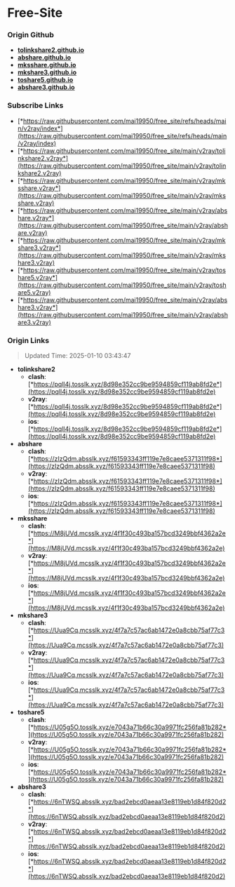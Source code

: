 # Free-Site

### Origin Github

- [**tolinkshare2.github.io**](https://github.com/tolinkshare2/tolinkshare2.github.io)
- [**abshare.github.io**](https://github.com/abshare/abshare.github.io)
- [**mksshare.github.io**](https://github.com/mksshare/mksshare.github.io)
- [**mkshare3.github.io**](https://github.com/mkshare3/mkshare3.github.io)
- [**toshare5.github.io**](https://github.com/toshare5/toshare5.github.io)
- [**abshare3.github.io**](https://github.com/abshare3/abshare3.github.io)

### Subscribe Links

- [*https://raw.githubusercontent.com/mai19950/free_site/refs/heads/main/v2ray/index*](https://raw.githubusercontent.com/mai19950/free_site/refs/heads/main/v2ray/index)
- [*https://raw.githubusercontent.com/mai19950/free_site/main/v2ray/tolinkshare2.v2ray*](https://raw.githubusercontent.com/mai19950/free_site/main/v2ray/tolinkshare2.v2ray)
- [*https://raw.githubusercontent.com/mai19950/free_site/main/v2ray/mksshare.v2ray*](https://raw.githubusercontent.com/mai19950/free_site/main/v2ray/mksshare.v2ray)
- [*https://raw.githubusercontent.com/mai19950/free_site/main/v2ray/abshare.v2ray*](https://raw.githubusercontent.com/mai19950/free_site/main/v2ray/abshare.v2ray)
- [*https://raw.githubusercontent.com/mai19950/free_site/main/v2ray/mkshare3.v2ray*](https://raw.githubusercontent.com/mai19950/free_site/main/v2ray/mkshare3.v2ray)
- [*https://raw.githubusercontent.com/mai19950/free_site/main/v2ray/toshare5.v2ray*](https://raw.githubusercontent.com/mai19950/free_site/main/v2ray/toshare5.v2ray)
- [*https://raw.githubusercontent.com/mai19950/free_site/main/v2ray/abshare3.v2ray*](https://raw.githubusercontent.com/mai19950/free_site/main/v2ray/abshare3.v2ray)

### Origin Links

> Updated Time: 2025-01-10 03:43:47

- **tolinkshare2**
  - **clash**: [*https://pqll4j.tosslk.xyz/8d98e352cc9be9594859cf119ab8fd2e*](https://pqll4j.tosslk.xyz/8d98e352cc9be9594859cf119ab8fd2e)
  - **v2ray**: [*https://pqll4j.tosslk.xyz/8d98e352cc9be9594859cf119ab8fd2e*](https://pqll4j.tosslk.xyz/8d98e352cc9be9594859cf119ab8fd2e)
  - **ios**: [*https://pqll4j.tosslk.xyz/8d98e352cc9be9594859cf119ab8fd2e*](https://pqll4j.tosslk.xyz/8d98e352cc9be9594859cf119ab8fd2e)
- **abshare**
  - **clash**: [*https://zIzQdm.absslk.xyz/f61593343ff119e7e8caee5371311f98*](https://zIzQdm.absslk.xyz/f61593343ff119e7e8caee5371311f98)
  - **v2ray**: [*https://zIzQdm.absslk.xyz/f61593343ff119e7e8caee5371311f98*](https://zIzQdm.absslk.xyz/f61593343ff119e7e8caee5371311f98)
  - **ios**: [*https://zIzQdm.absslk.xyz/f61593343ff119e7e8caee5371311f98*](https://zIzQdm.absslk.xyz/f61593343ff119e7e8caee5371311f98)
- **mksshare**
  - **clash**: [*https://M8jUVd.mcsslk.xyz/4f1f30c493ba157bcd3249bbf4362a2e*](https://M8jUVd.mcsslk.xyz/4f1f30c493ba157bcd3249bbf4362a2e)
  - **v2ray**: [*https://M8jUVd.mcsslk.xyz/4f1f30c493ba157bcd3249bbf4362a2e*](https://M8jUVd.mcsslk.xyz/4f1f30c493ba157bcd3249bbf4362a2e)
  - **ios**: [*https://M8jUVd.mcsslk.xyz/4f1f30c493ba157bcd3249bbf4362a2e*](https://M8jUVd.mcsslk.xyz/4f1f30c493ba157bcd3249bbf4362a2e)
- **mkshare3**
  - **clash**: [*https://Uua9Cq.mcsslk.xyz/4f7a7c57ac6ab1472e0a8cbb75af77c3*](https://Uua9Cq.mcsslk.xyz/4f7a7c57ac6ab1472e0a8cbb75af77c3)
  - **v2ray**: [*https://Uua9Cq.mcsslk.xyz/4f7a7c57ac6ab1472e0a8cbb75af77c3*](https://Uua9Cq.mcsslk.xyz/4f7a7c57ac6ab1472e0a8cbb75af77c3)
  - **ios**: [*https://Uua9Cq.mcsslk.xyz/4f7a7c57ac6ab1472e0a8cbb75af77c3*](https://Uua9Cq.mcsslk.xyz/4f7a7c57ac6ab1472e0a8cbb75af77c3)
- **toshare5**
  - **clash**: [*https://U05g5O.tosslk.xyz/e7043a71b66c30a9971fc256fa81b282*](https://U05g5O.tosslk.xyz/e7043a71b66c30a9971fc256fa81b282)
  - **v2ray**: [*https://U05g5O.tosslk.xyz/e7043a71b66c30a9971fc256fa81b282*](https://U05g5O.tosslk.xyz/e7043a71b66c30a9971fc256fa81b282)
  - **ios**: [*https://U05g5O.tosslk.xyz/e7043a71b66c30a9971fc256fa81b282*](https://U05g5O.tosslk.xyz/e7043a71b66c30a9971fc256fa81b282)
- **abshare3**
  - **clash**: [*https://6nTWSQ.absslk.xyz/bad2ebcd0aeaa13e8119eb1d84f820d2*](https://6nTWSQ.absslk.xyz/bad2ebcd0aeaa13e8119eb1d84f820d2)
  - **v2ray**: [*https://6nTWSQ.absslk.xyz/bad2ebcd0aeaa13e8119eb1d84f820d2*](https://6nTWSQ.absslk.xyz/bad2ebcd0aeaa13e8119eb1d84f820d2)
  - **ios**: [*https://6nTWSQ.absslk.xyz/bad2ebcd0aeaa13e8119eb1d84f820d2*](https://6nTWSQ.absslk.xyz/bad2ebcd0aeaa13e8119eb1d84f820d2)
